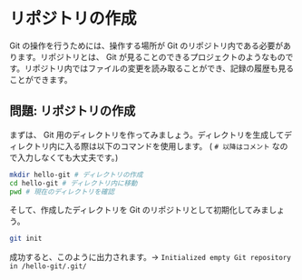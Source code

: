 # リポジトリの作成

Git の操作を行うためには、操作する場所が Git のリポジトリ内である必要があります。リポジトリとは、 Git が見ることのできるプロジェクトのようなものです。リポジトリ内ではファイルの変更を読み取ることができ、記録の履歴も見ることができます。

## 問題: リポジトリの作成

まずは、 Git 用のディレクトリを作ってみましょう。ディレクトリを生成してディレクトリ内に入る際は以下のコマンドを使用します。 ( `# 以降はコメント` なので入力しなくても大丈夫です。)

```bash
mkdir hello-git # ディレクトリの作成
cd hello-git # ディレクトリ内に移動
pwd # 現在のディレクトリを確認
```

そして、作成したディレクトリを Git のリポジトリとして初期化してみましょう。

```bash
git init
```

成功すると、このように出力されます。→ `Initialized empty Git repository in /hello-git/.git/`
